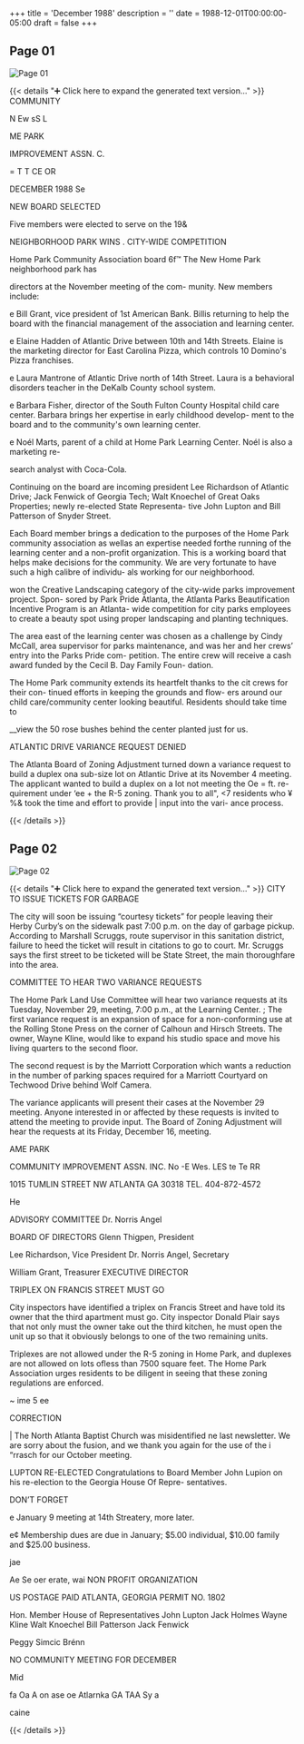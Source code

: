 +++
title = 'December 1988'
description = ''
date = 1988-12-01T00:00:00-05:00
draft = false
+++



## Page 01

![Page 01](/hpcia-newsletter-archive/1988-12_01.jpg)

{{< details "➕ Click here to expand the generated text version..." >}}
COMMUNITY

N Ew sS L

ME PARK

IMPROVEMENT ASSN. C.

= T T CE OR

DECEMBER 1988
Se

NEW BOARD SELECTED

Five members were elected to serve on the 19&

NEIGHBORHOOD PARK WINS .
CITY-WIDE COMPETITION

Home Park Community Association board 6f™ The New Home Park neighborhood park has

directors at the November meeting of the com-
munity. New members include:

e Bill Grant, vice president of 1st American
Bank. Billis returning to help the board with the
financial management of the association and
learning center.

e Elaine Hadden of Atlantic Drive between
10th and 14th Streets. Elaine is the marketing
director for East Carolina Pizza, which controls
10 Domino's Pizza franchises.

e Laura Mantrone of Atlantic Drive north of
14th Street. Laura is a behavioral disorders
teacher in the DeKalb County school system.

e Barbara Fisher, director of the South Fulton
County Hospital child care center. Barbara
brings her expertise in early childhood develop-
ment to the board and to the community's own
learning center.

e Noél Marts, parent of a child at Home Park
Learning Center. Noél is also a marketing re-

search analyst with Coca-Cola.

Continuing on the board are incoming president
Lee Richardson of Atlantic Drive; Jack Fenwick of
Georgia Tech; Walt Knoechel of Great Oaks
Properties; newly re-elected State Representa-
tive John Lupton and Bill Patterson of Snyder
Street.

Each Board member brings a dedication
to the purposes of the Home Park community
association as wellas an expertise needed forthe
running of the learning center and a non-profit
organization. This is a working board that helps
make decisions for the community. We are very
fortunate to have such a high calibre of individu-
als working for our neighborhood.

won the Creative Landscaping category of the
city-wide parks improvement project. Spon-
sored by Park Pride Atlanta, the Atlanta Parks
Beautification Incentive Program is an Atlanta-
wide competition for city parks employees to
create a beauty spot using proper landscaping
and planting techniques.

The area east of the learning center was
chosen as a challenge by Cindy McCall, area
supervisor for parks maintenance, and was her
and her crews’ entry into the Parks Pride com-
petition. The entire crew will receive a cash
award funded by the Cecil B. Day Family Foun-
dation.

The Home Park community extends its
heartfelt thanks to the cit crews for their con-
tinued efforts in keeping the grounds and flow-
ers around our child care/community center
looking beautiful. Residents should take time to

__view the 50 rose bushes behind the center
planted just for us.

ATLANTIC DRIVE VARIANCE
REQUEST DENIED

The Atlanta Board of Zoning Adjustment turned
down a variance request to build a duplex ona
sub-size lot on Atlantic Drive at its November 4
meeting. The applicant wanted to build a
duplex on a lot not meeting the Oe = ft. re-
quirement under ‘ee +
the R-5 zoning.
Thank you to all", <7
residents who ¥%&
took the time and
effort to provide |
input into the vari-
ance process.


{{< /details >}}




## Page 02

![Page 02](/hpcia-newsletter-archive/1988-12_02.jpg)

{{< details "➕ Click here to expand the generated text version..." >}}
CITY TO ISSUE TICKETS FOR GARBAGE

The city will soon be issuing “courtesy tickets” for
people leaving their Herby Curby’s on the sidewalk
past 7:00 p.m. on the day of garbage pickup.
According to Marshall Scruggs, route supervisor in
this sanitation district, failure to heed the ticket will
result in citations to go to court. Mr. Scruggs says the
first street to be ticketed will be State Street, the main
thoroughfare into the area.

COMMITTEE TO HEAR
TWO VARIANCE REQUESTS

The Home Park Land Use Committee will hear two
variance requests at its Tuesday, November 29,
meeting, 7:00 p.m., at the Learning Center. ;
The first variance request is an expansion of
space for a non-conforming use at the Rolling Stone
Press on the corner of Calhoun and Hirsch Streets.
The owner, Wayne Kline, would like to expand his
studio space and move his living quarters to the
second floor.

The second request is by the Marriott
Corporation which wants a reduction in the number
of parking spaces required for a Marriott Courtyard
on Techwood Drive behind Wolf Camera.

The variance applicants will present their
cases at the November 29 meeting. Anyone
interested in or affected by these requests is invited
to attend the meeting to provide input. The Board of
Zoning Adjustment will hear the requests at its
Friday, December 16, meeting.

AME PARK

COMMUNITY IMPROVEMENT ASSN. INC.
No -E Wes. LES te Te RR

1015 TUMLIN STREET NW ATLANTA GA 30318 TEL. 404-872-4572

He

ADVISORY COMMITTEE
Dr. Norris Angel

BOARD OF DIRECTORS
Glenn Thigpen, President

Lee Richardson, Vice President
Dr. Norris Angel, Secretary

William Grant, Treasurer EXECUTIVE DIRECTOR

TRIPLEX ON FRANCIS STREET
MUST GO

City inspectors have identified a triplex on Francis
Street and have told its owner that the third
apartment must go. City inspector Donald Plair says
that not only must the owner take out the third
kitchen, he must open the unit up so that it obviously
belongs to one of the two remaining units.

Triplexes are not allowed under the R-5
zoning in Home Park, and duplexes are not allowed
on lots ofless than 7500 square feet. The Home Park
Association urges residents to be diligent in seeing
that these zoning regulations are enforced.

~ ime 5
ee

CORRECTION

| The North Atlanta Baptist Church was misidentified
ne last newsletter. We are sorry about the
fusion, and we thank you again for the use of the
i “rrasch for our October meeting.

LUPTON RE-ELECTED
Congratulations to Board Member John Lupion on
his re-election to the Georgia House Of Repre-
sentatives.

DON’T FORGET

e January 9 meeting at 14th Streatery, more
later.

e¢ Membership dues are due in January; $5.00
individual, $10.00 family and $25.00 business.

jae

Ae Se oer erate, wai
NON PROFIT
ORGANIZATION

US POSTAGE PAID
ATLANTA, GEORGIA
PERMIT NO. 1802

Hon. Member House of
Representatives John Lupton
Jack Holmes
Wayne Kline
Walt Knoechel
Bill Patterson
Jack Fenwick

Peggy Simcic Brénn

NO COMMUNITY MEETING
FOR DECEMBER

Mid

fa Oa A on ase oe
Atlarnka GA TAA Sy a

caine


{{< /details >}}


